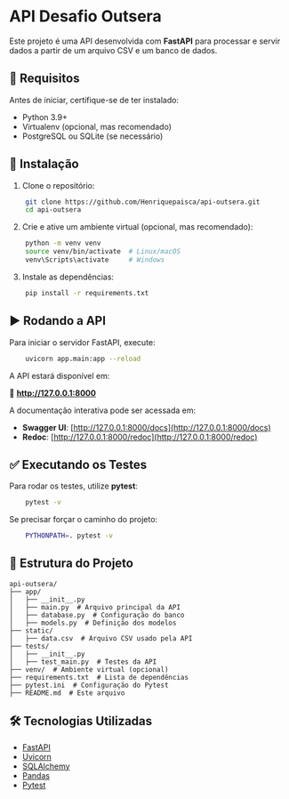 # API Desafio Outsera

Este projeto é uma API desenvolvida com **FastAPI** para processar e servir dados a partir de um arquivo CSV e um banco de dados.

## 📌 **Requisitos**

Antes de iniciar, certifique-se de ter instalado:

- Python 3.9+
- Virtualenv (opcional, mas recomendado)
- PostgreSQL ou SQLite (se necessário)

## 🚀 **Instalação**

1. Clone o repositório:

```bash
    git clone https://github.com/Henriquepaisca/api-outsera.git
    cd api-outsera
```

2. Crie e ative um ambiente virtual (opcional, mas recomendado):

```bash
    python -m venv venv
    source venv/bin/activate  # Linux/macOS
    venv\Scripts\activate     # Windows
```

3. Instale as dependências:

```bash
    pip install -r requirements.txt
```


## ▶ **Rodando a API**

Para iniciar o servidor FastAPI, execute:

```bash
    uvicorn app.main:app --reload
```

A API estará disponível em:

🔗 **http://127.0.0.1:8000**

A documentação interativa pode ser acessada em:

- **Swagger UI**: [http://127.0.0.1:8000/docs](http://127.0.0.1:8000/docs)
- **Redoc**: [http://127.0.0.1:8000/redoc](http://127.0.0.1:8000/redoc)

## ✅ **Executando os Testes**

Para rodar os testes, utilize **pytest**:

```bash
    pytest -v
```

Se precisar forçar o caminho do projeto:

```bash
    PYTHONPATH=. pytest -v
```

## 📂 **Estrutura do Projeto**

```
api-outsera/
├── app/
│   ├── __init__.py
│   ├── main.py  # Arquivo principal da API
│   ├── database.py  # Configuração do banco
│   ├── models.py  # Definição dos modelos
├── static/
│   ├── data.csv  # Arquivo CSV usado pela API
├── tests/
│   ├── __init__.py
│   ├── test_main.py  # Testes da API
├── venv/  # Ambiente virtual (opcional)
├── requirements.txt  # Lista de dependências
├── pytest.ini  # Configuração do Pytest
├── README.md  # Este arquivo
```

## 🛠 **Tecnologias Utilizadas**

- [FastAPI](https://fastapi.tiangolo.com/)
- [Uvicorn](https://www.uvicorn.org/)
- [SQLAlchemy](https://www.sqlalchemy.org/)
- [Pandas](https://pandas.pydata.org/)
- [Pytest](https://docs.pytest.org/)



